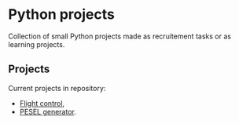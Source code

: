 # Python projects

Collection of small Python projects made as recruitement tasks or as learning projects.

## Projects

Current projects in repository:

- [Flight control](https://github.com/HoffmannNST/python-projects/tree/main/Flight_control),
- [PESEL generator](https://github.com/HoffmannNST/python-projects/tree/main/Pesel_generator).
